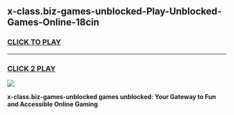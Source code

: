 
## x-class.biz-games-unblocked-Play-Unblocked-Games-Online-18cin
<h3>
<a href="https://premium76.site?title=x-class.biz-games-unblocked&ref=24A">CLICK TO PLAY</a></h3>
<hr>

<h3>
<a href="https://premium76.site?title=x-class.biz-games-unblocked&ref=24A">CLICK 2 PLAY</a>
  
</h3>

<a href="https://premium76.site?title=x-class.biz-games-unblocked&ref=24A"><img src="https://clearcache.store/games.png"></a>


**x-class.biz-games-unblocked games unblocked: Your Gateway to Fun and Accessible Online Gaming**
